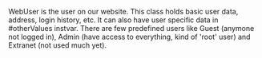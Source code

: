 WebUser is the user on our website. This class holds basic user data, address, login history, etc. It can also have user specific data in #otherValues instvar. There are few predefined users like Guest (anymone not logged in), Admin (have access to everything, kind of 'root' user) and Extranet (not used much yet).